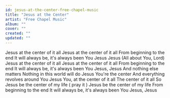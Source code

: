 ```yaml
---
id: jesus-at-the-center-free-chapel-music
title: "Jesus at the Center"
artist: "Free Chapel Music"
album: ""
cover: ""
created: ""
updated: ""
---
```


Jesus at the center of it all
Jesus at the center of it all
From beginning to the end
It will always be, it's always been You Jesus
Jesus (All about You, Lord)
Jesus at the center of it all
Jesus at the center of it all
From beginning to the end
It will always be, it's always been You Jesus, Jesus
And nothing else matters
Nothing in this world will do
Jesus You're the center
And everything revolves around You
Jesus You, at the cеnter of it all
The centеr of it all
So Jesus be the center of my life (
pray it
)
Jesus be the center of my life
From beginning to the end
It will always be, it's always been You Jesus, Jesus